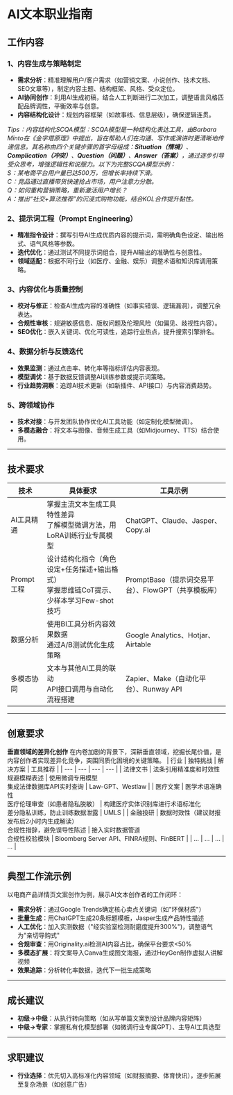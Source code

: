 # AI文本职业指南
## 工作内容
### 1、内容生成与策略制定
- **需求分析**：精准理解用户/客户需求（如营销文案、小说创作、技术文档、SEO文章等），制定内容主题、结构框架、风格、受众定位。
- **AI协同创作**：利用AI生成初稿，结合人工判断进行二次加工，调整语言风格匹配品牌调性，平衡效率与创意。
- **内容结构化设计**：规划内容框架（如故事线、信息层级），确保逻辑连贯。  

_Tips：内容结构化SCQA模型：SCQA模型是一种结构化表达工具，由Barbara Minto在《金字塔原理》中提出，旨在帮助人们在沟通、写作或演讲时更清晰地传递信息。其名称由四个关键步骤的首字母组成：**Situation（情境）**、**Complication（冲突）**、**Question（问题）**、**Answer（答案）**，通过逐步引导受众思考，增强逻辑性和说服力。以下为完整SCQA模型示例：_  
_S：某电商平台用户量已达500万，但增长率持续下滑。_  
_C：竞品通过直播带货快速抢占市场，用户注意力分散。_  
_Q：如何重构营销策略，重新激活用户增长？_  
_A：推出“社交+算法推荐”的沉浸式购物功能，结合KOL合作提升黏性。_  
### 2、提示词工程（Prompt Engineering）
- **精准指令设计**：撰写引导AI生成优质内容的提示词，需明确角色设定、输出格式、语气风格等参数。
- **迭代优化**：通过测试不同提示词组合，提升AI输出的准确性与创意性。
- **领域适配**：根据不同行业（如医疗、金融、娱乐）调整术语和知识库调用策略。
### 3、内容优化与质量控制
- **校对与修正**：检查AI生成内容的准确性（如事实错误、逻辑漏洞），调整冗余表达。
- **合规性审核**：规避敏感信息、版权问题及伦理风险（如偏见、歧视性内容）。
- **SEO优化**：嵌入关键词、优化可读性，追踪行业热点，提升搜索引擎排名。
### 4、数据分析与反馈迭代
- **效果监测**：通过点击率、转化率等指标评估内容表现。
- **模型调优**：基于数据反馈调整AI训练参数或提示词策略。
- **行业趋势洞察**：追踪AI技术更新（如新插件、API接口）与内容消费趋势。
### 5、跨领域协作
- **技术对接**：与开发团队协作优化AI工具功能（如定制化模型微调）。
- **多模态融合**：将文本与图像、音频生成工具（如Midjourney、TTS）结合使用。
---
## 技术要求
| 技术 | 具体要求 | 工具示例 |
| --- | --- | --- |
| AI工具精通	| 掌握主流文本生成工具特性差异<br>了解模型微调方法，用LoRA训练行业专属模型 | ChatGPT、Claude、Jasper、Copy.ai |
| Prompt工程 | 设计结构化指令（角色设定+任务描述+输出格式）<br>掌握思维链CoT提示、少样本学习Few-shot技巧 | PromptBase（提示词交易平台）、FlowGPT（共享模板库） |
| 数据分析	| 使用BI工具分析内容效果数据<br>通过A/B测试优化生成策略<br> | Google Analytics、Hotjar、Airtable|
| 多模态协同	| 文本与其他AI工具的联动<br>API接口调用与自动化流程搭建	| Zapier、Make（自动化平台）、Runway API |

---
## 创意要求
**垂直领域的差异化创作**
在内卷加剧的背景下，深耕垂直领域，挖掘长尾价值，是内容创作者实现差异化竞争，突围同质化困境的关键策略。
| 行业 | 独特挑战 | 解决方案 | 工具推荐 |
| --- | --- | --- | --- |
| 法律文书 | 法条引用精准度和时效性<br>规避模糊表述 | 使用微调专用模型<br>集成法律数据库API实时查询 | Law-GPT、Westlaw |
| 医疗文案 | 医学术语准确性<br>医疗伦理审查（如患者隐私脱敏） | 构建医疗实体识别库进行术语标准化<br>差分隐私训练，防止训练数据泄露 | UMLS |
| 金融投研 | 数据时效性（建议财报发布后2小时内生成解读）<br>合规性措辞，避免误导性陈述 | 接入实时数据管道<br>合规性校验模块 | Bloomberg Server API、FINRA规则、FinBERT |
| ... | ... | ... | ... |

---
## 典型工作流示例
以电商产品详情页文案创作为例，展示AI文本创作者的工作闭环：
- **需求分析**：通过Google Trends确定核心卖点关键词（如"环保材质"）
- **批量生成**：用ChatGPT生成20条标题模板，Jasper生成产品特性描述
- **人工优化**：加入实测数据（"经实验室检测耐磨度提升300%")，调整语气为"亲切导购式"
- **合规审查**：用Originality.ai检测AI内容占比，确保平台要求<50%
- **多模态扩展**：将文案导入Canva生成图文海报，通过HeyGen制作虚拟人讲解视频
- **效果追踪**：分析转化率数据，迭代下一批生成策略
---
## 成长建议
- **初级→中级**：从执行转向策略（如从写单篇文案到设计品牌内容矩阵）
- **中级→专家**：掌握私有化模型部署（如微调行业专属GPT）、主导AI工具选型
---
## 求职建议
- **行业选择**：优先切入高标准化内容领域（如财报摘要、体育快讯），逐步拓展至复杂场景（如创意广告）
